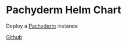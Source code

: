 <!--
SPDX-FileCopyrightText: 2021 Pachyderm, Inc. <info@pachyderm.com>
SPDX-License-Identifier: Apache-2.0
-->

# Pachyderm Helm Chart

Deploy a [Pachyderm](https://www.pachyderm.com) instance

[Github](https://github.com/pachyderm/pachyderm)
